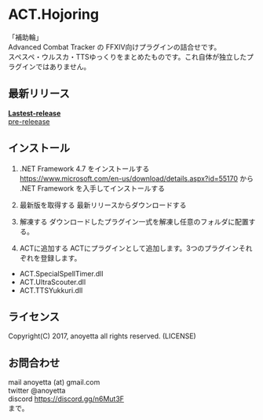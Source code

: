 # ACT.Hojoring
「補助輪」  
Advanced Combat Tracker の FFXIV向けプラグインの詰合せです。  
スペスペ・ウルスカ・TTSゆっくりをまとめたものです。これ自体が独立したプラグインではありません。

## 最新リリース
**[Lastest-release](https://github.com/anoyetta/ACT.Hojoring/releases/latest)**  
[pre-releease](https://github.com/anoyetta/ACT.Hojoring/releases)

## インストール
1. .NET Framework 4.7 をインストールする  
https://www.microsoft.com/en-us/download/details.aspx?id=55170
から .NET Framework を入手してインストールする

2. 最新版を取得する
最新リリースからダウンロードする

3. 解凍する
ダウンロードしたプラグイン一式を解凍し任意のフォルダに配置する。

4. ACTに追加する
ACTにプラグインとして追加します。3つのプラグインそれぞれを登録します。  
* ACT.SpecialSpellTimer.dll
* ACT.UltraScouter.dll
* ACT.TTSYukkuri.dll

## ライセンス
Copyright(C) 2017, anoyetta all rights reserved.
(LICENSE)

## お問合わせ
mail anoyetta (at) gmail.com  
twitter @anoyetta  
discord https://discord.gg/n6Mut3F  
まで。
